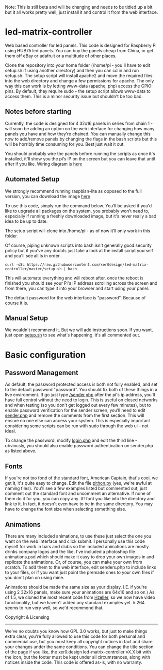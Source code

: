Note: This is still beta and will be changing and needs to be tidied up a bit but it all works pretty well, just install it and control it from the web interface.

led-matrix-controller
=====================
Web based controller for led panels. This code is designed for Raspberry Pi using HUB75 led panels. You can buy the panels cheap from China, or get them off eBay or adafruit or a multitude of other places.

Clone the repository into your home folder (/home/pi - you'll have to edit setup.sh if using another directory) and then you can cd in and run setup.sh. The setup script will install apache2 and move the required files into the web directory and change a few permissions for apache. The only way this can work is by letting www-data (apache, php) access the GPIO pins. By default, they require sudo - the setup script allows www-data to access them. This is a minor security issue but shouldn't be too bad.

Notes before starting
---------------------
Currently, the code is designed for 4 32x16 panels in series from chain 1 - will soon be adding an option on the web interface for changing how many panels you have and how they're chained. You can manually change this now to add/remove panels by changing the flags in the bash scripts but this will be horribly time consuming for you. Best just wait it out.

You should probably wire the panels before running the scripts as once it's installed, it'll show you the pi's IP on the screen but you can leave that until after if you like. Wiring diagram is [here](./wiring.md)

Automated Setup
---------------
We strongly recommend running raspbian-lite as opposed to the full version, you can download the image [here](https://www.raspberrypi.org/downloads/raspbian/)

To use this code, simply run the command below. You'll be asked if you'd like to upgrade all packages on the system, you probably won't need to, especially if running a freshly downloaded image, but it's never really a bad idea to be up to date.

The setup script will clone into /home/pi - as of now it'll only work in this folder.

Of course, piping unknown scripts into bash isn't generally good security policy but if you've any doubts just take a look at the install script yourself and you'll see all is in order.

```
curl -sSL https://raw.githubusercontent.com/xer0design/led-matrix-controller/master/setup.sh | bash
```


This will automate everything and will reboot after, once the reboot is finished you should see your Pi's IP address scrolling across the screen and from there, you can type it into your browser and start using your panel.

The default password for the web interface is "password". Because of course it is. 

Manual Setup
------------
We wouldn't recommend it. But we will add instructions soon. If you want, just open [setup.sh](./setup.sh) to see what's happening, it's all commented out.

Basic configuration
===================

Password Management
-------------------
As default, the password protected access is both not fully enabled, and set to the default password "password". You should fix both of these things in a live environment. If go just type [/sender.php](/www/sender.php) after the pi's ip address, you'll have full control without the need to login. This is useful on closed networks and when testing (so you don't get logged out every few minutes), but to enable password verification for the sender screen, you'll need to edit [sender.php](/www/sender.php) and remove the comments from the first section. This will ensure no one else can access your system. This is especially important considering some scripts can be run with sudo through the web ui - not ideal. 

To change the password, modify [login.php](www/login.php) and edit the third line - obviously, you should also enable password authentication on sender.php as listed above.

Fonts
-----
If you're not too fond of the standard font, American Captain, that's cool, we get it, it's quite easy to change. Edit the file [pithon.py](rpi-rgb-led-matrix/examples-api-use/pithon.py) (yes, we're awful at naming files). You'll see a few examples listed but commented out, just comment out the standard font and uncomment an alternative. If none of them do it for you, you can copy any .ttf font you like into the directory and link to it. In fact, it doesn't even have to be in the same directory. You may have to change the font size when selecting something else. 

Animations
----------
There are many included animations, to use these just select the one you want on the web interface and click submit. I personally use this code myself for work in bars and clubs so the included animations are mostly drinks company logos and the like. I've included a photoshop file animations.psd which should make it easy to drop your own images in and replicate the animations. Or, of course, you can make your own from scratch. To add them to the web interface, edit senders.php to include links to your files, or if you want just point the premade ones to your own files if you don't plan on using mine.

Animations should be made the same size as your display. I.E. if you're using 2 32x16 panels, make sure your animations are 64x16 and so on.) As of 1.5, we cloned the most recent code from [Hzeller](https://github.com/hzeller/rpi-rgb-led-matrix), so we now have video functionality, but we haven't added any standard examples yet. h.264 seems to run very well, so we'd recommend that. 

Copyright & Licensing
_________
We've no doubts you know how GPL 3.0 works, but just to make things extra clear, you're fully allowed to use this code for both personal and commercial use, but you must keep all copyright notices in tact and share your changes under the same conditions. 
You can change the title section of the page if you like, the xer0.design led-matrix-controller vX.X bit with the icon, but the footer must be kept under all circumstances, along with notices inside the code. This code is offered as-is, with no warranty.
